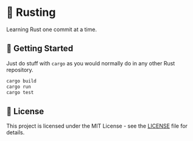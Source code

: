 # :crab: Rusting

Learning Rust one commit at a time.

## :rocket: Getting Started

Just do stuff with `cargo` as you would normally do in any other Rust repository.

```bash
cargo build
cargo run
cargo test
```

## :memo: License

This project is licensed under the MIT License - see the [LICENSE](LICENSE) file for details.
